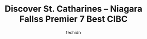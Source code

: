 ---
layout: ampstory
image: https://i0.wp.com/www.auto.or.id/wp-content/uploads/2023/06/cibc-wood-gundy-0-st-catharines-niagara-falls-1686324849.jpeg?resize=640,853
author: techidn
featured: false
description: St. Catharines – Niagara Falls, Ontario, Canada is a haven for CIBC enthusiasts, boasting an impressive array of 7 top-notch establishments. Whether youre a seasoned connoisseur or simply
title: Discover St. Catharines – Niagara Fallss Premier 7 Best CIBC
cover:
   title: Discover St. Catharines – Niagara Fallss Premier 7 Best CIBC
   subtitle: AUTO.OR.ID
   background: https://www.auto.or.id/wp-content/uploads/2023/06/cibc-wood-gundy-0-st-catharines-niagara-falls-1686324849.jpeg

pages: 
 - layout: thirds
   top: <h1>#1 CIBC Branch (Cash at ATM only)</h1>
   bottom: "<p>Best CIBC brach I ever went in my life..🤭As soon as I went in for my appointment, I was helped by the staff and financial representative did an awesome job for helping</p>"
   background: https://www.auto.or.id/wp-content/uploads/2023/06/cibc-wood-gundy-1-st-catharines-niagara-falls-1686324851.jpeg
   backgroundblur: true
 - layout: thirds
   top: <h1>#2 CIBC Branch with ATM</h1>
   bottom: "<p>111 Garrison Village Dr, Niagara-on-the-Lake, ON L0S 1J0, Canada</p>"
   background: https://www.auto.or.id/wp-content/uploads/2023/06/cibc-wood-gundy-2-st-catharines-niagara-falls-1686324851.jpeg
   cta:
      link: https://www.auto.or.id/discover-st-catharines-niagara-fallss-premier-7-best-cibc/
      text: Discover St. Catharines – Niagara Fallss Premier 7 Best CIBC
 - layout: thirds
   top: <h1>#3 CIBC Wood Gundy</h1>
   bottom: "<p>63 Church St, St. Catharines, ON L2R 3C4, Canada</p>"
   background: https://images.unsplash.com/photo-1622407760454-0a091d4c6cdf?ixlib=rb-4.0.3&ixid=MnwxMjA3fDB8MHxwaG90by1wYWdlfHx8fGVufDB8fHx8&auto=format&fit=crop&w=640&h=853&q=80
   cta:
      link: https://www.auto.or.id/discover-st-catharines-niagara-fallss-premier-7-best-cibc/
      text: Discover St. Catharines – Niagara Fallss Premier 7 Best CIBC
 - layout: thirds
   top: <h1>#4 CIBC Branch with ATM</h1>
   bottom: "<p>6345 Lundys Ln, Niagara Falls, ON L2G 1T8, Canada</p>"
   background: https://images.unsplash.com/photo-1580014317999-e9f1936787a5?ixlib=rb-4.0.3&ixid=MnwxMjA3fDB8MHxwaG90by1wYWdlfHx8fGVufDB8fHx8&auto=format&fit=crop&w=640&h=853&q=80
   cta:
      link: https://www.auto.or.id/discover-st-catharines-niagara-fallss-premier-7-best-cibc/
      text: Discover St. Catharines – Niagara Fallss Premier 7 Best CIBC
 - layout: thirds
   top: <h1>#5 CIBC Branch with ATM</h1>
   bottom: "<p>6225 Huggins St, Niagara Falls, ON L2J 1H2, Canada</p>"
   background: https://images.unsplash.com/photo-1574524096264-8d7e68d047f3?ixlib=rb-4.0.3&ixid=MnwxMjA3fDB8MHxwaG90by1wYWdlfHx8fGVufDB8fHx8&auto=format&fit=crop&w=640&h=853&q=80
   cta:
      link: https://www.auto.or.id/discover-st-catharines-niagara-fallss-premier-7-best-cibc/
      text: Discover St. Catharines – Niagara Fallss Premier 7 Best CIBC
 - layout: thirds
   top: <h1>#6 CIBC Branch with ATM</h1>
   bottom: "<p>221 Glendale Avenue West, St. Catharines, ON L2T 2K9, Canada</p>"
   background: https://images.unsplash.com/photo-1636325780109-2d154603a3a7?ixlib=rb-4.0.3&ixid=MnwxMjA3fDB8MHxwaG90by1wYWdlfHx8fGVufDB8fHx8&auto=format&fit=crop&w=640&h=853&q=80
   cta:
      link: https://www.auto.or.id/discover-st-catharines-niagara-fallss-premier-7-best-cibc/
      text: Discover St. Catharines – Niagara Fallss Premier 7 Best CIBC
 - layout: thirds
   top: <h1>#7 CIBC Branch with ATM</h1>
   bottom: "<p>285 1/2 Geneva St, St. Catharines, ON L2N 2G1, Canada</p>"
   background: https://images.unsplash.com/photo-1586428268816-ca0069c110c5?ixlib=rb-4.0.3&ixid=MnwxMjA3fDB8MHxwaG90by1wYWdlfHx8fGVufDB8fHx8&auto=format&fit=crop&w=640&h=853&q=80
   cta:
      link: https://www.auto.or.id/discover-st-catharines-niagara-fallss-premier-7-best-cibc/
      text: Discover St. Catharines – Niagara Fallss Premier 7 Best CIBC
 - layout: thirds
   middle: Continue reading...
   background: https://images.unsplash.com/photo-1594502225401-a9eab8b405dd?ixlib=rb-4.0.3&ixid=MnwxMjA3fDB8MHxwaG90by1wYWdlfHx8fGVufDB8fHx8&auto=format&fit=crop&w=640&h=853&q=80
   cta:
      link: https://www.auto.or.id/discover-st-catharines-niagara-fallss-premier-7-best-cibc/
      text: Discover St. Catharines – Niagara Fallss Premier 7 Best CIBC

---